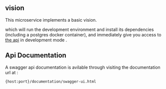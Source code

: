  ## vision

This microservice implements a basic vision. 





which will run the development environment and install its dependencies (including a postgres docker container), and immediately give you access to [the api](http://localhost:8090/documentation/swagger-ui.html) in development mode .



## Api Documentation  

A swagger api documentation is avilable through visiting the documentation url at :

    {host:port}/documentation/swagger-ui.html
